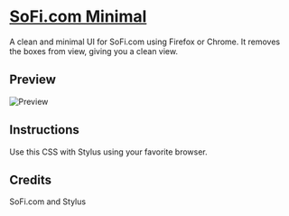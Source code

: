 # [SoFi.com Minimal](https://github.com/sodastereo/sofi-enhanced)

A clean and minimal UI for SoFi.com using Firefox or Chrome. It removes the boxes from view, giving you a clean view.

## Preview

![Preview](https://user-images.githubusercontent.com/65195487/177616246-493b8710-e1b6-494b-a41b-76d0a57df2bd.png)

## Instructions

Use this CSS with Stylus using your favorite browser.

## Credits

SoFi.com and Stylus
